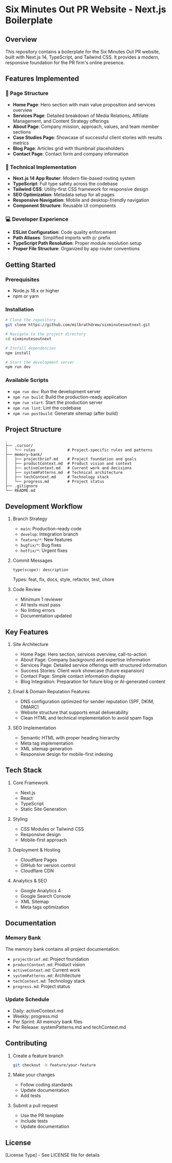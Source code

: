# Six Minutes Out PR Website - Next.js Boilerplate

## Overview
This repository contains a boilerplate for the Six Minutes Out PR website, built with Next.js 14, TypeScript, and Tailwind CSS. It provides a modern, responsive foundation for the PR firm's online presence.

## Features Implemented

### 🧩 Page Structure
- **Home Page**: Hero section with main value proposition and services overview
- **Services Page**: Detailed breakdown of Media Relations, Affiliate Management, and Content Strategy offerings
- **About Page**: Company mission, approach, values, and team member sections
- **Case Studies Page**: Showcase of successful client stories with results metrics
- **Blog Page**: Articles grid with thumbnail placeholders
- **Contact Page**: Contact form and company information

### 🧰 Technical Implementation
- **Next.js 14 App Router**: Modern file-based routing system
- **TypeScript**: Full type safety across the codebase
- **Tailwind CSS**: Utility-first CSS framework for responsive design
- **SEO Optimization**: Metadata setup for all pages
- **Responsive Navigation**: Mobile and desktop-friendly navigation
- **Component Structure**: Reusable UI components

### 💻 Developer Experience
- **ESLint Configuration**: Code quality enforcement
- **Path Aliases**: Simplified imports with `@/` prefix
- **TypeScript Path Resolution**: Proper module resolution setup
- **Proper File Structure**: Organized by app router conventions

## Getting Started

### Prerequisites
- Node.js 18.x or higher
- npm or yarn

### Installation
```bash
# Clone the repository
git clone https://github.com/milbrathdrew/sixminutesoutnext.git

# Navigate to the project directory
cd sixminutesoutnext

# Install dependencies
npm install

# Start the development server
npm run dev
```

### Available Scripts
- `npm run dev`: Run the development server
- `npm run build`: Build the production-ready application
- `npm run start`: Start the production server
- `npm run lint`: Lint the codebase
- `npm run postbuild`: Generate sitemap (after build)

## Project Structure

```
.
├── .cursor/
│   └── rules              # Project-specific rules and patterns
├── memory-bank/
│   ├── projectbrief.md    # Project foundation and goals
│   ├── productContext.md  # Product vision and context
│   ├── activeContext.md   # Current work and decisions
│   ├── systemPatterns.md  # Technical architecture
│   ├── techContext.md     # Technology stack
│   └── progress.md        # Project status
├── .gitignore
└── README.md
```

## Development Workflow

1. Branch Strategy
   - `main`: Production-ready code
   - `develop`: Integration branch
   - `feature/*`: New features
   - `bugfix/*`: Bug fixes
   - `hotfix/*`: Urgent fixes

2. Commit Messages
   ```
   type(scope): description
   ```
   Types: feat, fix, docs, style, refactor, test, chore

3. Code Review
   - Minimum 1 reviewer
   - All tests must pass
   - No linting errors
   - Documentation updated

## Key Features

1. Site Architecture
   - Home Page: Hero section, services overview, call-to-action
   - About Page: Company background and expertise information
   - Services Page: Detailed service offerings with structured information
   - Success Stories: Client work showcase (future expansion)
   - Contact Page: Simple contact information display
   - Blog Integration: Preparation for future blog or AI-generated content

2. Email & Domain Reputation Features
   - DNS configuration optimized for sender reputation (SPF, DKIM, DMARC)
   - Website structure that supports email deliverability
   - Clean HTML and technical implementation to avoid spam flags

3. SEO Implementation
   - Semantic HTML with proper heading hierarchy
   - Meta tag implementation
   - XML sitemap generation
   - Responsive design for mobile-first indexing

## Tech Stack

1. Core Framework
   - Next.js
   - React
   - TypeScript
   - Static Site Generation

2. Styling
   - CSS Modules or Tailwind CSS
   - Responsive design
   - Mobile-first approach

3. Deployment & Hosting
   - Cloudflare Pages
   - GitHub for version control
   - Cloudflare CDN

4. Analytics & SEO
   - Google Analytics 4
   - Google Search Console
   - XML Sitemap
   - Meta tags optimization

## Documentation

### Memory Bank
The memory bank contains all project documentation:
- `projectbrief.md`: Project foundation
- `productContext.md`: Product vision
- `activeContext.md`: Current work
- `systemPatterns.md`: Architecture
- `techContext.md`: Technology stack
- `progress.md`: Project status

### Update Schedule
- Daily: activeContext.md
- Weekly: progress.md
- Per Sprint: All memory bank files
- Per Release: systemPatterns.md and techContext.md

## Contributing

1. Create a feature branch
   ```bash
   git checkout -b feature/your-feature
   ```

2. Make your changes
   - Follow coding standards
   - Update documentation
   - Add tests

3. Submit a pull request
   - Use the PR template
   - Include tests
   - Update documentation

## License

[License Type] - See LICENSE file for details 
